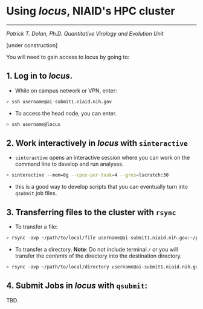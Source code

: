# Using _locus_, NIAID's HPC cluster
----------------------------------
_Patrick T. Dolan, Ph.D._
_Quantitative Virology and Evolution Unit_

[under construction]

You will need to gain access to locus by going to:

## 1. Log in to _locus_.
- While on campus network or VPN, enter:
``` bash
> ssh username@ai-submit1.niaid.nih.gov
```
- To access the head  node, you can enter.
``` bash
> ssh username@locus
```
## 2. Work interactively in _locus_ with `sinteractive`
- `sinteractive` opens an interactive session where you can work on the command line to develop and run analyses.
``` bash
> sinteractive --mem=8g --cpus-per-task=4 --gres=lscratch:30
```

- this is a good way to develop scripts that you can eventually turn into `qsubmit` job files.

## 3. Transferring files to the cluster with `rsync`
- To transfer a file:
``` bash
> rsync -avp ~/path/to/local/file username@ai-submit1.niaid.nih.gov:~/path/to/destination/
```

- To transfer a directory. __Note__: Do not include terminal `/` or you will transfer the _contents_ of the directory into the destination directory.
``` bash
> rsync -avp ~/path/to/local/directory username@ai-submit1.niaid.nih.gov:~/path/to/destination/
```
## 4. Submit Jobs in _locus_ with `qsubmit`:
TBD.
